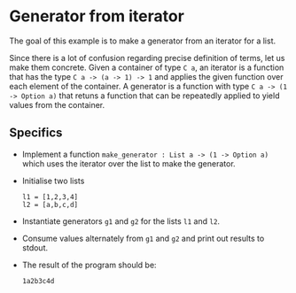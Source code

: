 # Generator from iterator 

The goal of this example is to make a generator from an iterator for a list.

Since there is a lot of confusion regarding precise definition of terms, let us
make them concrete. Given a container of type `C a`, an iterator is a function
that has the type `C a -> (a -> 1) -> 1` and applies the given function over
each element of the container. A generator is a function with type `C a -> (1 ->
Option a)` that retuns a function that can be repeatedly applied to yield values
from the container.

## Specifics

* Implement a function `make_generator : List a -> (1 -> Option a)` which uses
  the iterator over the list to make the generator. 
* Initialise two lists 
  
      l1 = [1,2,3,4]  
      l2 = [a,b,c,d]

* Instantiate generators `g1` and `g2` for the lists `l1` and `l2`.
* Consume values alternately from `g1` and `g2` and print out results to stdout.
* The result of the program should be:

      1a2b3c4d

